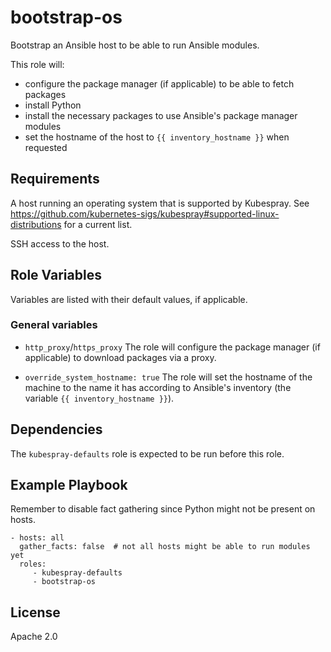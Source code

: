 # bootstrap-os

Bootstrap an Ansible host to be able to run Ansible modules.

This role will:
  * configure the package manager (if applicable) to be able to fetch packages
  * install Python
  * install the necessary packages to use Ansible's package manager modules
  * set the hostname of the host to `{{ inventory_hostname }}` when requested

## Requirements

A host running an operating system that is supported by Kubespray.
See https://github.com/kubernetes-sigs/kubespray#supported-linux-distributions for a current list.

SSH access to the host.

## Role Variables

Variables are listed with their default values, if applicable.

### General variables

  * `http_proxy`/`https_proxy`
    The role will configure the package manager (if applicable) to download packages via a proxy.

  * `override_system_hostname: true`
    The role will set the hostname of the machine to the name it has according to Ansible's inventory (the variable `{{ inventory_hostname }}`).

## Dependencies

The `kubespray-defaults` role is expected to be run before this role.

## Example Playbook

Remember to disable fact gathering since Python might not be present on hosts.

    - hosts: all
      gather_facts: false  # not all hosts might be able to run modules yet
      roles:
         - kubespray-defaults
         - bootstrap-os

## License

Apache 2.0
